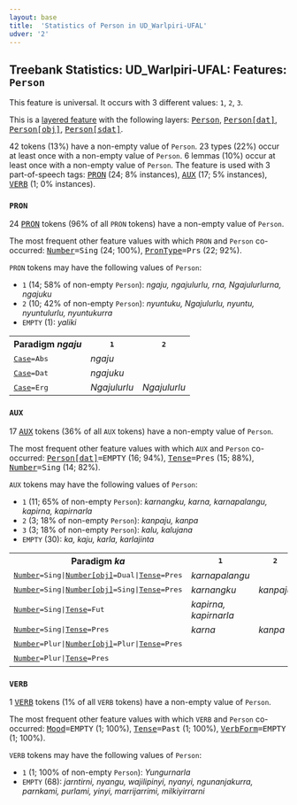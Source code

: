 ```yaml
---
layout: base
title:  'Statistics of Person in UD_Warlpiri-UFAL'
udver: '2'
---
```


## Treebank Statistics: UD_Warlpiri-UFAL: Features: `Person`

This feature is universal.
It occurs with 3 different values: `1`, `2`, `3`.

This is a <a href="../../u/overview/feat-layers.html">layered feature</a> with the following layers: <tt><a href="wbp_ufal-feat-Person.html">Person</a></tt>, <tt><a href="wbp_ufal-feat-Person-dat.html">Person[dat]</a></tt>, <tt><a href="wbp_ufal-feat-Person-obj.html">Person[obj]</a></tt>, <tt><a href="wbp_ufal-feat-Person-sdat.html">Person[sdat]</a></tt>.

42 tokens (13%) have a non-empty value of `Person`.
23 types (22%) occur at least once with a non-empty value of `Person`.
6 lemmas (10%) occur at least once with a non-empty value of `Person`.
The feature is used with 3 part-of-speech tags: <tt><a href="wbp_ufal-pos-PRON.html">PRON</a></tt> (24; 8% instances), <tt><a href="wbp_ufal-pos-AUX.html">AUX</a></tt> (17; 5% instances), <tt><a href="wbp_ufal-pos-VERB.html">VERB</a></tt> (1; 0% instances).

### `PRON`

24 <tt><a href="wbp_ufal-pos-PRON.html">PRON</a></tt> tokens (96% of all `PRON` tokens) have a non-empty value of `Person`.

The most frequent other feature values with which `PRON` and `Person` co-occurred: <tt><a href="wbp_ufal-feat-Number.html">Number</a></tt><tt>=Sing</tt> (24; 100%), <tt><a href="wbp_ufal-feat-PronType.html">PronType</a></tt><tt>=Prs</tt> (22; 92%).

`PRON` tokens may have the following values of `Person`:

* `1` (14; 58% of non-empty `Person`): <em>ngaju, ngajulurlu, rna, Ngajulurlurna, ngajuku</em>
* `2` (10; 42% of non-empty `Person`): <em>nyuntuku, Ngajulurlu, nyuntu, nyuntulurlu, nyuntukurra</em>
* `EMPTY` (1): <em>yaliki</em>

<table>
  <tr><th>Paradigm <i>ngaju</i></th><th><tt>1</tt></th><th><tt>2</tt></th></tr>
  <tr><td><tt><tt><a href="wbp_ufal-feat-Case.html">Case</a></tt><tt>=Abs</tt></tt></td><td><em>ngaju</em></td><td></td></tr>
  <tr><td><tt><tt><a href="wbp_ufal-feat-Case.html">Case</a></tt><tt>=Dat</tt></tt></td><td><em>ngajuku</em></td><td></td></tr>
  <tr><td><tt><tt><a href="wbp_ufal-feat-Case.html">Case</a></tt><tt>=Erg</tt></tt></td><td><em>Ngajulurlu</em></td><td><em>Ngajulurlu</em></td></tr>
</table>

### `AUX`

17 <tt><a href="wbp_ufal-pos-AUX.html">AUX</a></tt> tokens (36% of all `AUX` tokens) have a non-empty value of `Person`.

The most frequent other feature values with which `AUX` and `Person` co-occurred: <tt><a href="wbp_ufal-feat-Person-dat.html">Person[dat]</a></tt><tt>=EMPTY</tt> (16; 94%), <tt><a href="wbp_ufal-feat-Tense.html">Tense</a></tt><tt>=Pres</tt> (15; 88%), <tt><a href="wbp_ufal-feat-Number.html">Number</a></tt><tt>=Sing</tt> (14; 82%).

`AUX` tokens may have the following values of `Person`:

* `1` (11; 65% of non-empty `Person`): <em>karnangku, karna, karnapalangu, kapirna, kapirnarla</em>
* `2` (3; 18% of non-empty `Person`): <em>kanpaju, kanpa</em>
* `3` (3; 18% of non-empty `Person`): <em>kalu, kalujana</em>
* `EMPTY` (30): <em>ka, kaju, karla, karlajinta</em>

<table>
  <tr><th>Paradigm <i>ka</i></th><th><tt>1</tt></th><th><tt>2</tt></th><th><tt>3</tt></th></tr>
  <tr><td><tt><tt><a href="wbp_ufal-feat-Number.html">Number</a></tt><tt>=Sing</tt>|<tt><a href="wbp_ufal-feat-Number-obj.html">Number[obj]</a></tt><tt>=Dual</tt>|<tt><a href="wbp_ufal-feat-Tense.html">Tense</a></tt><tt>=Pres</tt></tt></td><td><em>karnapalangu</em></td><td></td><td></td></tr>
  <tr><td><tt><tt><a href="wbp_ufal-feat-Number.html">Number</a></tt><tt>=Sing</tt>|<tt><a href="wbp_ufal-feat-Number-obj.html">Number[obj]</a></tt><tt>=Sing</tt>|<tt><a href="wbp_ufal-feat-Tense.html">Tense</a></tt><tt>=Pres</tt></tt></td><td><em>karnangku</em></td><td><em>kanpaju</em></td><td></td></tr>
  <tr><td><tt><tt><a href="wbp_ufal-feat-Number.html">Number</a></tt><tt>=Sing</tt>|<tt><a href="wbp_ufal-feat-Tense.html">Tense</a></tt><tt>=Fut</tt></tt></td><td><em>kapirna, kapirnarla</em></td><td></td><td></td></tr>
  <tr><td><tt><tt><a href="wbp_ufal-feat-Number.html">Number</a></tt><tt>=Sing</tt>|<tt><a href="wbp_ufal-feat-Tense.html">Tense</a></tt><tt>=Pres</tt></tt></td><td><em>karna</em></td><td><em>kanpa</em></td><td></td></tr>
  <tr><td><tt><tt><a href="wbp_ufal-feat-Number.html">Number</a></tt><tt>=Plur</tt>|<tt><a href="wbp_ufal-feat-Number-obj.html">Number[obj]</a></tt><tt>=Plur</tt>|<tt><a href="wbp_ufal-feat-Tense.html">Tense</a></tt><tt>=Pres</tt></tt></td><td></td><td></td><td><em>kalujana</em></td></tr>
  <tr><td><tt><tt><a href="wbp_ufal-feat-Number.html">Number</a></tt><tt>=Plur</tt>|<tt><a href="wbp_ufal-feat-Tense.html">Tense</a></tt><tt>=Pres</tt></tt></td><td></td><td></td><td><em>kalu</em></td></tr>
</table>

### `VERB`

1 <tt><a href="wbp_ufal-pos-VERB.html">VERB</a></tt> tokens (1% of all `VERB` tokens) have a non-empty value of `Person`.

The most frequent other feature values with which `VERB` and `Person` co-occurred: <tt><a href="wbp_ufal-feat-Mood.html">Mood</a></tt><tt>=EMPTY</tt> (1; 100%), <tt><a href="wbp_ufal-feat-Tense.html">Tense</a></tt><tt>=Past</tt> (1; 100%), <tt><a href="wbp_ufal-feat-VerbForm.html">VerbForm</a></tt><tt>=EMPTY</tt> (1; 100%).

`VERB` tokens may have the following values of `Person`:

* `1` (1; 100% of non-empty `Person`): <em>Yungurnarla</em>
* `EMPTY` (68): <em>jarntirni, nyangu, wajilipinyi, nyanyi, ngunanjakurra, parnkami, purlami, yinyi, marrijarrimi, milkiyirrarni</em>

